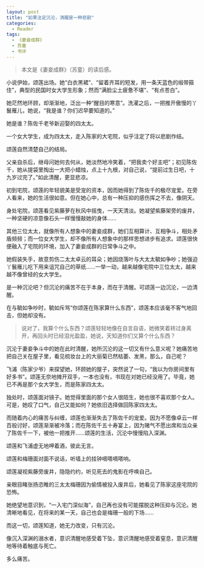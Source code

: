 ```yaml
---
layout: post
title: "如果注定沉沦，清醒是一种悲剧"
categories:
  - Reader
tags:
  - 《妻妾成群》
  - 苏童
  - 书评
---
```


>本文是《妻妾成群》（苏童）的读后感。

小说伊始，颂莲出场。她“白衣黑裙”、“留着齐耳的短发，用一条天蓝色的缎带箍住”，典型的民国时女大学生形象；然而“满脸尘土疲惫不堪”、“有点苍白”。

她茫然地环顾，却渐渐地，泛出一种“醒目的寒意”。洗濯之后，一把推开傲慢的丫鬟雁儿，她说，“我是谁？你们迟早要知道的。”

她是谁？陈佐千老爷新迎娶的四太太。

一个女大学生，成为四太太，走入陈家的大宅院，似乎注定了将以悲剧作结。

颂莲自然清楚自己的结局。

父亲自杀后，继母问她何去何从，她淡然地冷笑着，“把我卖个好主吧”；初见陈佐千，她从提袋里掏出一大把小蜡烛，点上十九根，对自己说，“提前过生日吧，十九岁过完了。”如此清醒，更显悲凉。

初到宅院，颂莲的年轻貌美是受宠的资本，因而她得到了陈佐千的极尽宠爱。在旁人看来，她的生活很如意。但在她心中，总有一种压抑的感伤挥之不去，像阴天。

身处宅院，颂莲看见紫藤萝在秋风中摇曳，一天天清淡。她凝望紫藤架旁的废井，一种坚硬的凉意像石头一样慢慢敲她的身体……

其他三位太太，就像所有人想象中的妻妾成群，她们互相算计、互相争斗，相处矛盾频频；而一位女大学生，却不像所有人想象中的那样思想进步有追求。颂莲很快便融入了宅院的环境，加入了妻妾成群的日常争斗之中。

她假装失手，故意剪伤二太太卓云的耳朵；她因烧落叶与大太太毓如争吵；她强迫丫鬟雁儿吃下用来诅咒自己的草纸……一举一动，越来越像宅院中三位太太，越来越不像曾经的女大学生。

是一种沉沦吧？但沉沦的痛苦不在于本身，而在于清醒。可颂莲一边沉沦，一边清醒。

在与毓如争吵时，毓如斥骂“你颂莲在陈家算什么东西”，颂莲本应该毫不客气地回击，但她却没有。

>说对了，我算个什么东西？颂莲轻轻地像在自言自语，她微笑着转过身离开，再回头时已经泪光盈盈，她说，天知道你们又算个什么东西？

沉沦于妻妾争斗中的她在此时清醒，她所沉沦的这一切又有什么意义呢？她痛苦地把自己关在屋子里，看见梳妆台上的大丽菊已然枯萎、发黑，那么，自己呢？

飞浦（陈家少爷）来探望她，环顾她的屋子，突然说了一句，“我以为你房间里有好多书”。颂莲无奈地摊开双手，一本也没有，书现在对她已经没用了。毕竟，她已不再是那个女大学生，而是陈家四太太。

独处时，颂莲面对镜子。她觉得里面的那个女人很陌生，她也很不喜欢那个女人。可是，她叹了口气，自己又能如何？她依旧选择做回陈家四太太。

而随着内心的痛苦与纠缠，颂莲也渐渐失去了陈佐千的宠爱。因为不愿像卓云一样百般讨好，颂莲渐渐被冷落；而在陈佐千五十寿宴上，因为赌气不愿出席和当众亲了陈佐千一下，被他一把推开……颂莲的生活，沉沦中慢慢陷入深渊。

颂莲和飞浦虚无地呷着酒，彼此无言。

颂莲和梅珊面对面不说话，听墙上的挂钟嘀嗒嘀嗒响。

颂莲凝视紫藤旁废井，隐隐约约，听见死去的鬼影在呼唤自己。

亲眼目睹张扬恣睢的三太太梅珊因为偷情被投入废井后，她看见了陈家这座宅院的恐怖。

她绝望地意识到，“一入宅门深似海”，自己再也没有可能摆脱这种压抑与沉沦。她清晰地看见，在将来的某一天，自己也会是梅珊一般的下场……

而这一切，颂莲知道，她无力改变，只有沉沦。

像沉入深渊的溺水者，意识清醒地感受着下坠，意识清醒地感受着窒息，意识清醒地等待着触底与死亡。

多么痛苦。













